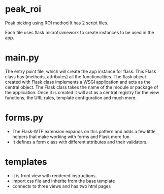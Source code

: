 # peak_roi
Peak picking using ROI method
It has 2 script files.

Each file uses flask microframework to create instances to be used in the app.


# main.py
The entry point file, which will create the app instance for flask. This Flask class has (methods, attributes) all the functionalities.
The flask object created with Flask class implements a WSGI application and acts as the central object. 
The Flask class takes the name of the module or package of the application. 
Once it is created it will act as a central registry for the view functions, the URL rules, template configuration and much more.


# forms.py

* The Flask-WTF extension expands on this pattern and adds a few little helpers that make working with forms and Flask more fun.
* It defines a form class with different attributes and their validators.



# templates

* it is front view with rendered instructions.
* import css file and inherite from the base template
* connects to three views and has two html pages


